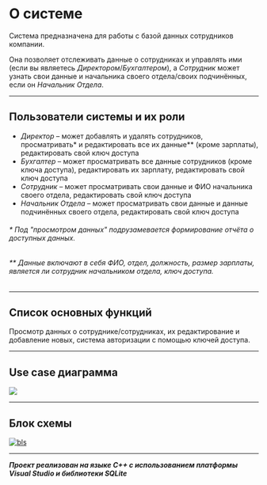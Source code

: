 # О системе
Система предназначена для работы с базой данных сотрудников компании.

Она позволяет отслеживать данные о сотрудниках и управлять ими (если вы являетесь *Директором*/*Бухгалтером*), а *Сотрудник* может узнать свои данные и начальника своего отдела/своих подчинённых, если он *Начальник Отдела*.
___
## Пользователи системы и их роли
- *Директор*  – может добавлять и удалять сотрудников, просматривать* и редактировать все их данные** (кроме зарплаты), редактировать свой ключ доступа
- *Бухгалтер* – может просматривать все данные сотрудников (кроме ключа доступа), редактировать их зарплату, редактировать свой ключ доступа
- *Сотрудник* – может просматривать свои данные и ФИО начальника своего отдела, редактировать свой ключ доступа
- *Начальник Отдела* – может просматривать свои данные и данные подчинённых своего отдела, редактировать свой ключ доступа
###### * Под "просмотром данных" подрузамевается формирование отчёта о доступных данных.
###### ** Данные включают в себя ФИО, отдел, должность, размер зарплаты, является ли сотрудник начальником отдела, ключ доступа.
___
## Список основных функций
Просмотр данных о сотруднике/сотрудниках, их редактирование и добавление новых, система авторизации с помощью ключей доступа.
___
## Use case диаграмма
[![](https://img.plantuml.biz/plantuml/svg/fLJDJjj04BvRyZkCkD0UU0UAe58FLQNs2LRE4gAQDR8t1rHL2eaG1n1Lf1vwAMqb7i1DiUeciBp2x1jrPcF7QvSA4ASuy_DzttopkvkP5gaUxiTX4CjT3Jg1TD3Vqz0Rf3BIWqI5GHY8I2SfhE4FD7PiHtQ2LtY39SxNG6ImityG9uTIDdLVCRSdcEF2dYth02_ic9eAN63kcbuB9VeoRNe-Osb7L32dGcD7hcZRYKYyggcTs6FyvR37M5HrBw8e6Iejb6Qrt2DKFvP0Wajxn8LuZJby20E0OIOZaKd2-aPynXvHoaq5f2ydkJVsr1u36g1KWJ-nS1IPZ7TxGeisn7Ugu2uMpV8DpXn6YGMtpoXGa5e3E2V1vsmAqnWMHIxULcQybuSxlO5cx7iaNk8Nl01Yw1XCk6q-q_7xvQitIaHx_r9Sijj4q9Nl64_ib71oTWDdx0SxuzjKaPOSlwMFAv9LKcvQLooNhVflvK6ItZ7Xq-YVaVFSTyqTjSK5_kcO_Bnffv_E6MRQwXGftSYyPyc4SGRucpv6nB1mWGcm0ZeonktW3ghbBjw9MAJ_sVZJ_7Z8c5j9bZroJ3ULFMKPApR-yw1fcM-RRauzBmtyaQ_fEb_FcVr49fPGyPebBu6nC61bOL0z5R2nuTr2B-YTBY-wkbDXK3zGRGG_kheTVj13Q1wODaOxxX-WTiRVU3lZaTIl7OVz9VdnXhfRtLZiPppuJQbwzD3_1G00)](https://editor.plantuml.com/uml/fLJDJjj04BvRyZkCkD0UU0UAe58FLQNs2LRE4gAQDR8t1rHL2eaG1n1Lf1vwAMqb7i1DiUeciBp2x1jrPcF7QvSA4ASuy_DzttopkvkP5gaUxiTX4CjT3Jg1TD3Vqz0Rf3BIWqI5GHY8I2SfhE4FD7PiHtQ2LtY39SxNG6ImityG9uTIDdLVCRSdcEF2dYth02_ic9eAN63kcbuB9VeoRNe-Osb7L32dGcD7hcZRYKYyggcTs6FyvR37M5HrBw8e6Iejb6Qrt2DKFvP0Wajxn8LuZJby20E0OIOZaKd2-aPynXvHoaq5f2ydkJVsr1u36g1KWJ-nS1IPZ7TxGeisn7Ugu2uMpV8DpXn6YGMtpoXGa5e3E2V1vsmAqnWMHIxULcQybuSxlO5cx7iaNk8Nl01Yw1XCk6q-q_7xvQitIaHx_r9Sijj4q9Nl64_ib71oTWDdx0SxuzjKaPOSlwMFAv9LKcvQLooNhVflvK6ItZ7Xq-YVaVFSTyqTjSK5_kcO_Bnffv_E6MRQwXGftSYyPyc4SGRucpv6nB1mWGcm0ZeonktW3ghbBjw9MAJ_sVZJ_7Z8c5j9bZroJ3ULFMKPApR-yw1fcM-RRauzBmtyaQ_fEb_FcVr49fPGyPebBu6nC61bOL0z5R2nuTr2B-YTBY-wkbDXK3zGRGG_kheTVj13Q1wODaOxxX-WTiRVU3lZaTIl7OVz9VdnXhfRtLZiPppuJQbwzD3_1G00)
___
## Блок схемы
[![bls](https://img.plantuml.biz/plantuml/svg/TP1BYi9054NdWUpX3SqMT62s8XWmu8zOujHKe7iYAcx0BPGXmVYBMxXlHzu4RRe7FQltxgdBgGeNPf2OvMJiUxvdOZEE14TTezOlb9fgAd38rNAnHeKp78CAbU296ZVTS5KZvzgYvBpplRQngKkYUJGmqiM1G8r2S2MnrMyuGS76LArcB7AzN_Xg55EYys6brR2w4UI24stEAFk1n0io3uOsaEdCS2ZW0j_hOl_7zotNtF_7k0s4NGuNbfGyFKZSDViHrgpNl6isRpp3Q3haXxq0)](https://editor.plantuml.com/uml/TP1BYi9054NdWUpX3SqMT62s8XWmu8zOujHKe7iYAcx0BPGXmVYBMxXlHzu4RRe7FQltxgdBgGeNPf2OvMJiUxvdOZEE14TTezOlb9fgAd38rNAnHeKp78CAbU296ZVTS5KZvzgYvBpplRQngKkYUJGmqiM1G8r2S2MnrMyuGS76LArcB7AzN_Xg55EYys6brR2w4UI24stEAFk1n0io3uOsaEdCS2ZW0j_hOl_7zotNtF_7k0s4NGuNbfGyFKZSDViHrgpNl6isRpp3Q3haXxq0)
___
***Проект реализован на языке C++ с использованием платформы Visual Studio и библиотеки SQLite***

